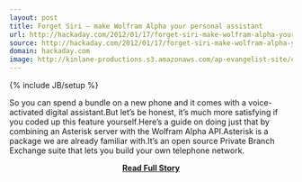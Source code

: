 ```yaml
---
layout: post
title: Forget Siri – make Wolfram Alpha your personal assistant
url: http://hackaday.com/2012/01/17/forget-siri-make-wolfram-alpha-your-personal-assistant/
source: http://hackaday.com/2012/01/17/forget-siri-make-wolfram-alpha-your-personal-assistant/
domain: hackaday.com
image: http://kinlane-productions.s3.amazonaws.com/ap-evangelist-site/curated/screenshots/9352_api500_com.png
---
```

{% include JB/setup %}<p>So you can spend a bundle on a new phone and it comes with a voice-activated digital assistant.But let’s be honest, it’s much more satisfying if you coded up this feature yourself.Here’s a guide on doing just that by combining an Asterisk server with the Wolfram Alpha API.Asterisk is a package we are already familiar with.It’s an open source Private Branch Exchange suite that lets you build your own telephone network.</p>
<center><p><a href="http://hackaday.com/2012/01/17/forget-siri-make-wolfram-alpha-your-personal-assistant/" style='padding:25px; font-sze:18px; font-weight: bold;'>Read Full Story</a></p></center>
